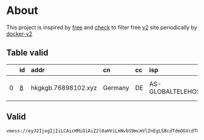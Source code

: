 
# About

This project is inspired by [free](https://github.com/freefq/free) and [check](https://github.com/yeahwu/check) to filter free [v2](https://github.com/v2fly/v2ray-core) site periodically by [docker-v2](https://hub.docker.com/r/v2ray/official)

    

## Table valid
|    | id                 | addr                | cn      | cc   | isp               | ip             | chatgpt          |
|---:|:-------------------|:--------------------|:--------|:-----|:------------------|:---------------|:-----------------|
|  0 | [8](config/8.json) | hkgkgb.76898102.xyz | Germany | DE   | AS-GLOBALTELEHOST | 193.108.118.34 | Yes (Region: DE) |

## Valid
```
vmess://eyJ2IjogIjIiLCAicHMiOiAiZ2l0aHViLmNvbS9mcmVlZnEgLSBcdTdmOGVcdTU2ZmRDbG91ZEZsYXJlXHU4MjgyXHU3MGI5IDgiLCAiYWRkIjogImhrZ2tnYi43Njg5ODEwMi54eXoiLCAicG9ydCI6ICIyMDgyIiwgImlkIjogIjc4ZmQ0MWU1LTM0NmEtM2JmNC1iOTQyLWJlMGZhZDcxMTk3OSIsICJhaWQiOiAiMCIsICJzY3kiOiAiYXV0byIsICJuZXQiOiAid3MiLCAidHlwZSI6ICJub25lIiwgImhvc3QiOiAiaGtnLjc2ODk4MTAyLnh5eiIsICJwYXRoIjogIi9mdW5zZGZyaCIsICJ0bHMiOiAiIiwgInNuaSI6ICIiLCAiYWxwbiI6ICIifQ==
```

